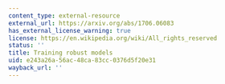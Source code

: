 ```yaml
---
content_type: external-resource
external_url: https://arxiv.org/abs/1706.06083
has_external_license_warning: true
license: https://en.wikipedia.org/wiki/All_rights_reserved
status: ''
title: Training robust models
uid: e243a26a-56ac-48ca-83cc-0376d5f20e31
wayback_url: ''
---
```


